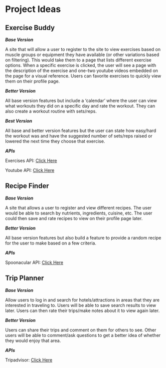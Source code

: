 # Project Ideas

## Exercise Buddy

**_Base Version_**

A site that will allow a user to register to the site to view exercises based on muscle groups or equipment they have available (or other variations based on filtering). This would take them to a page that lists different exercise options. When a specific exercise is clicked, the user will see a page with the description of the exercise and one-two youtube videos embedded on the page for a visual reference. Users can favorite exercises to quickly view them on their profile page.

**_Better Version_**

All base version features but include a ‘calendar’ where the user can view what workouts they did on a specific day and rate the workout. They can also create a workout routine with sets/reps.

**_Best Version_**

All base and better version features but the user can state how easy/hard the workout was and have the suggested number of sets/reps raised or lowered the next time they choose that exercise.

**_APIs_**

Exercises API: [Click Here](https://api-ninjas.com/api/exercises)

Youtube API: [Click Here](https://developers.google.com/youtube/v3/docs/videos)

## Recipe Finder

**_Base Version_**

A site that allows a user to register and view different recipes. The user would be able to search by nutrients, ingredients, cuisine, etc. The user could then save and rate recipes to view on their profile page later.

**_Better Version_**

All base version features but also build a feature to provide a random recipe for the user to make based on a few criteria.

**_APIs_**

Spoonacular API: [Click Here](https://spoonacular.com/food-api)

## Trip Planner

**_Base Version_**

Allow users to log in and search for hotels/attractions in areas that they are interested in traveling to. Users will be able to save search results to view later. Users can then rate their trips/make notes about it to view again later.

**_Better Version_**

Users can share their trips and comment on them for others to see. Other users will be able to comment/ask questions to get a better idea of whether they would enjoy that area.

**_APIs_**

Tripadvisor: [Click Here](https://www.tripadvisor.com/developers)
